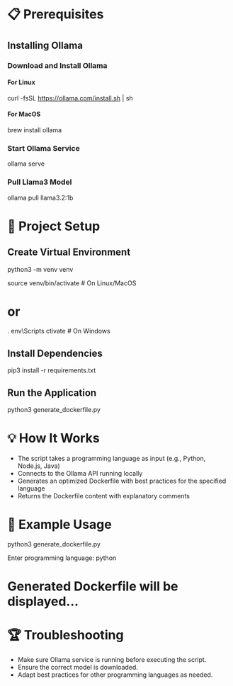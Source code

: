 # 📋 Prerequisites

## Installing Ollama

### Download and Install Ollama

#### For Linux

curl -fsSL https://ollama.com/install.sh | sh

#### For MacOS

brew install ollama

### Start Ollama Service

ollama serve

### Pull Llama3 Model

ollama pull llama3.2:1b

# 🚀 Project Setup

## Create Virtual Environment

python3 -m venv venv

source venv/bin/activate  # On Linux/MacOS
# or
.
env\Scripts ctivate  # On Windows

## Install Dependencies

pip3 install -r requirements.txt

## Run the Application

python3 generate_dockerfile.py


# 💡 How It Works

- The script takes a programming language as input (e.g., Python, Node.js, Java)
- Connects to the Ollama API running locally
- Generates an optimized Dockerfile with best practices for the specified language
- Returns the Dockerfile content with explanatory comments

# 📝 Example Usage

python3 generate_dockerfile.py


Enter programming language: python
# Generated Dockerfile will be displayed...

# 🏆 Troubleshooting

- Make sure Ollama service is running before executing the script.
- Ensure the correct model is downloaded.
- Adapt best practices for other programming languages as needed.
